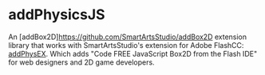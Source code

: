 # addPhysicsJS

An [addBox2D]https://github.com/SmartArtsStudio/addBox2D extension library that works with SmartArtsStudio's extension for Adobe FlashCC: [addPhysEX](https://github.com/SmartArtsStudio/addPhysEX).
Which adds "Code FREE JavaScript Box2D from the Flash IDE" for web designers and 2D game developers.
